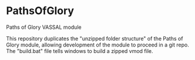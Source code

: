 # PathsOfGlory
Paths of Glory VASSAL module

This repository duplicates the "unzipped folder structure" of the Paths of Glory module, allowing development of the module to proceed in a git repo. The "build.bat" file tells windows to build a zipped vmod file. 
